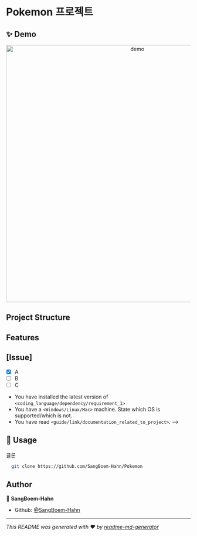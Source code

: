 # Pokemon 프로젝트

## ✨ Demo


<p align="center">
  <img width="700" align="center" src="https://user-images.githubusercontent.com/9840435/60266022-72a82400-98e7-11e9-9958-f9004c2f97e1.gif" alt="demo"/>
</p>


## Project Structure

## Features

## [Issue]

* [X] A
* [ ] B
* [ ] C

<!--
## Prerequisites

Before you begin, ensure you have met the following requirements:
<!--- These are just example requirements. Add, duplicate or remove as required --->
* You have installed the latest version of `<coding_language/dependency/requirement_1>`
* You have a `<Windows/Linux/Mac>` machine. State which OS is supported/which is not.
* You have read `<guide/link/documentation_related_to_project>`.
-->

<!--
## Release History

* 0.2.1
    * CHANGE: Update docs (module code remains unchanged)
* 0.2.0
    * CHANGE: Remove `setDefaultXYZ()`
    * ADD: Add `init()`
* 0.1.1
    * FIX: Crash when calling `baz()` (Thanks @GenerousContributorName!)
* 0.1.0
    * The first proper release
    * CHANGE: Rename `foo()` to `bar()`
* 0.0.1
    * Work in progress
-->

## 🚀 Usage

클론

```bash
  git clone https://github.com/SangBoem-Hahn/Pokemon
```







## Author

👤 **SangBoem-Hahn**

- Github: [@SangBoem-Hahn](https://github.com/SangBoem-Hahn)

---

_This README was generated with ❤️ by [readme-md-generator](https://github.com/kefranabg/readme-md-generator)_
